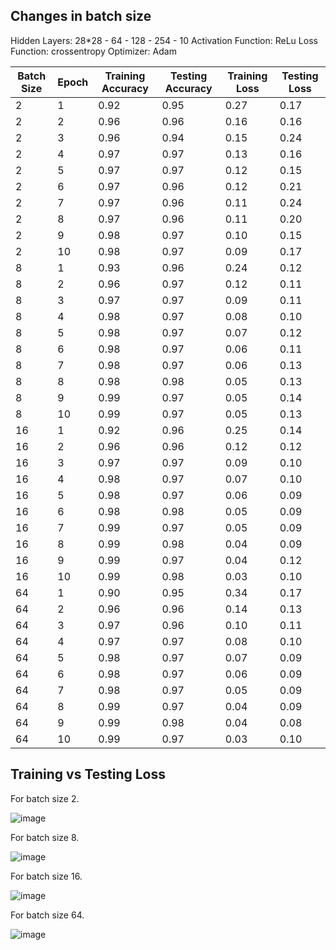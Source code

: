 ## Changes in batch size

Hidden Layers: 28*28 - 64 - 128 - 254 - 10
Activation Function: ReLu
Loss Function: crossentropy
Optimizer: Adam

| Batch Size | Epoch | Training Accuracy | Testing Accuracy | Training Loss | Testing Loss |
|------------|-------|-------------------|------------------|---------------|--------------|
| 2          | 1     | 0.92              | 0.95             | 0.27          | 0.17         |
| 2          | 2     | 0.96              | 0.96             | 0.16          | 0.16         |
| 2          | 3     | 0.96              | 0.94             | 0.15          | 0.24         |
| 2          | 4     | 0.97              | 0.97             | 0.13          | 0.16         |
| 2          | 5     | 0.97              | 0.97             | 0.12          | 0.15         |
| 2          | 6     | 0.97              | 0.96             | 0.12          | 0.21         |
| 2          | 7     | 0.97              | 0.96             | 0.11          | 0.24         |
| 2          | 8     | 0.97              | 0.96             | 0.11          | 0.20         |
| 2          | 9     | 0.98              | 0.97             | 0.10          | 0.15         |
| 2          | 10    | 0.98              | 0.97             | 0.09          | 0.17         |
| 8          | 1     | 0.93              | 0.96             | 0.24          | 0.12         |
| 8          | 2     | 0.96              | 0.97             | 0.12          | 0.11         |
| 8          | 3     | 0.97              | 0.97             | 0.09          | 0.11         |
| 8          | 4     | 0.98              | 0.97             | 0.08          | 0.10         |
| 8          | 5     | 0.98              | 0.97             | 0.07          | 0.12         |
| 8          | 6     | 0.98              | 0.97             | 0.06          | 0.11         |
| 8          | 7     | 0.98              | 0.97             | 0.06          | 0.13         |
| 8          | 8     | 0.98              | 0.98             | 0.05          | 0.13         |
| 8          | 9     | 0.99              | 0.97             | 0.05          | 0.14         |
| 8          | 10    | 0.99              | 0.97             | 0.05          | 0.13         |
| 16         | 1     | 0.92              | 0.96             | 0.25          | 0.14         |
| 16         | 2     | 0.96              | 0.96             | 0.12          | 0.12         |
| 16         | 3     | 0.97              | 0.97             | 0.09          | 0.10         |
| 16         | 4     | 0.98              | 0.97             | 0.07          | 0.10         |
| 16         | 5     | 0.98              | 0.97             | 0.06          | 0.09         |
| 16         | 6     | 0.98              | 0.98             | 0.05          | 0.09         |
| 16         | 7     | 0.99              | 0.97             | 0.05          | 0.09         |
| 16         | 8     | 0.99              | 0.98             | 0.04          | 0.09         |
| 16         | 9     | 0.99              | 0.97             | 0.04          | 0.12         |
| 16         | 10    | 0.99              | 0.98             | 0.03          | 0.10         |
| 64         | 1     | 0.90              | 0.95             | 0.34          | 0.17         |
| 64         | 2     | 0.96              | 0.96             | 0.14          | 0.13         |
| 64         | 3     | 0.97              | 0.96             | 0.10          | 0.11         |
| 64         | 4     | 0.97              | 0.97             | 0.08          | 0.10         |
| 64         | 5     | 0.98              | 0.97             | 0.07          | 0.09         |
| 64         | 6     | 0.98              | 0.97             | 0.06          | 0.09         |
| 64         | 7     | 0.98              | 0.97             | 0.05          | 0.09         |
| 64         | 8     | 0.99              | 0.97             | 0.04          | 0.09         |
| 64         | 9     | 0.99              | 0.98             | 0.04          | 0.08         |
| 64         | 10    | 0.99              | 0.97             | 0.03          | 0.10         |



## Training vs Testing Loss

For batch size 2.

![image](https://github.com/user-attachments/assets/cb4200fc-7712-4e99-b28e-ba40cde014fa)

For batch size 8.

![image](https://github.com/user-attachments/assets/ac7edf53-4ae2-4dc4-a209-a289caf64c20)

For batch size 16.

![image](https://github.com/user-attachments/assets/06f018d4-67f1-43b9-99f4-27a7cd006d52)

For batch size 64.

![image](https://github.com/user-attachments/assets/abcbb54a-6c3e-4b49-ab54-51965b1fe4d7)

